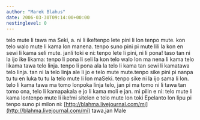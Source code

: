 ```yaml
---
author: "Marek Blahus"
date: 2006-03-30T09:14:00+00:00
nestinglevel: 0
---
```

telo mute li tawa ma Seki, a. ni li ike!tenpo lete pini li lon tenpo mute. kon telo walo mute li kama lon manena. tenpo suno pini pi mute lili la kon en sewi li kama seli mute. janli toki e ni: tenpo lete li pini, ni li pona! taso tan ni la ijo ike likama: tenpo li pona li seli la kon telo walo lon ma nena li kama telo likama tawa telo linja. tenpo li pona ala la telo li kama tan sewi li kamatawa telo linja. tan ni la telo linja ale li jo e telo mute mute.tenpo sike pini pi nanpa tu tu en luka tu tu la telo mute li lon maSeki. tenpo sike ni la ijo sama li lon. telo li kama tawa ma tomo lonpoka linja telo, jan pi ma tomo ni li tawa tan tomo ona, telo li kamapakala e jo li kama moli e jan. mi pilin e ni: telo mute li kama lontenpo mute li ike!mi sitelen e telo mute lon toki Epelanto lon lipu pi tenpo suno pi milon ni: [http://blahma.livejournal.com/mi](http://blahma.livejournal.com/mi) tawa,jan Male